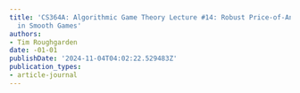 ```yaml
---
title: 'CS364A: Algorithmic Game Theory Lecture #14: Robust Price-of-Anarchy Bounds
  in Smooth Games'
authors:
- Tim Roughgarden
date: -01-01
publishDate: '2024-11-04T04:02:22.529483Z'
publication_types:
- article-journal
---
```

